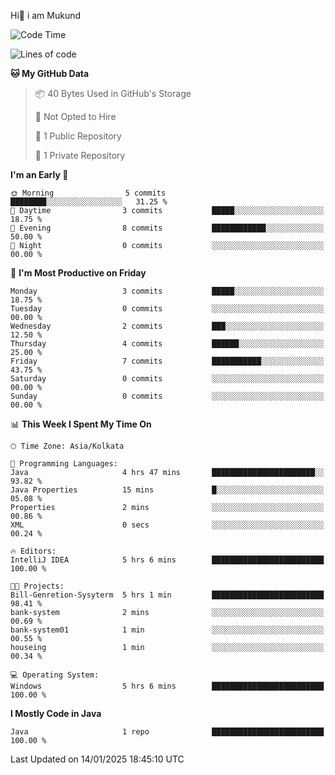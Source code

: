   Hi👋 i am Mukund
<!--
**MukundAkabari/MukundAkabari** is a ✨ _special_ ✨ repository because its `README.md` (this file) appears on your GitHub profile.

Here are some ideas to get you started:

- 🔭 I’m currently working Java
- 🌱 I’m currently learning Sping booy ,Java  ...

<!--START_SECTION:waka-->
![Code Time](http://img.shields.io/badge/Code%20Time-5%20hrs%206%20mins-blue)

![Lines of code](https://img.shields.io/badge/From%20Hello%20World%20I%27ve%20Written-1.4%20thousand%20lines%20of%20code-blue)

**🐱 My GitHub Data** 

> 📦 40 Bytes Used in GitHub's Storage 
 > 
> 🚫 Not Opted to Hire
 > 
> 📜 1 Public Repository 
 > 
> 🔑 1 Private Repository 
 > 
**I'm an Early 🐤** 

```text
🌞 Morning                5 commits           ████████░░░░░░░░░░░░░░░░░   31.25 % 
🌆 Daytime                3 commits           █████░░░░░░░░░░░░░░░░░░░░   18.75 % 
🌃 Evening                8 commits           ████████████░░░░░░░░░░░░░   50.00 % 
🌙 Night                  0 commits           ░░░░░░░░░░░░░░░░░░░░░░░░░   00.00 % 
```
📅 **I'm Most Productive on Friday** 

```text
Monday                   3 commits           █████░░░░░░░░░░░░░░░░░░░░   18.75 % 
Tuesday                  0 commits           ░░░░░░░░░░░░░░░░░░░░░░░░░   00.00 % 
Wednesday                2 commits           ███░░░░░░░░░░░░░░░░░░░░░░   12.50 % 
Thursday                 4 commits           ██████░░░░░░░░░░░░░░░░░░░   25.00 % 
Friday                   7 commits           ███████████░░░░░░░░░░░░░░   43.75 % 
Saturday                 0 commits           ░░░░░░░░░░░░░░░░░░░░░░░░░   00.00 % 
Sunday                   0 commits           ░░░░░░░░░░░░░░░░░░░░░░░░░   00.00 % 
```


📊 **This Week I Spent My Time On** 

```text
🕑︎ Time Zone: Asia/Kolkata

💬 Programming Languages: 
Java                     4 hrs 47 mins       ███████████████████████░░   93.82 % 
Java Properties          15 mins             █░░░░░░░░░░░░░░░░░░░░░░░░   05.08 % 
Properties               2 mins              ░░░░░░░░░░░░░░░░░░░░░░░░░   00.86 % 
XML                      0 secs              ░░░░░░░░░░░░░░░░░░░░░░░░░   00.24 % 

🔥 Editors: 
IntelliJ IDEA            5 hrs 6 mins        █████████████████████████   100.00 % 

🐱‍💻 Projects: 
Bill-Genretion-Sysyterm  5 hrs 1 min         █████████████████████████   98.41 % 
bank-system              2 mins              ░░░░░░░░░░░░░░░░░░░░░░░░░   00.69 % 
bank-system01            1 min               ░░░░░░░░░░░░░░░░░░░░░░░░░   00.55 % 
houseing                 1 min               ░░░░░░░░░░░░░░░░░░░░░░░░░   00.34 % 

💻 Operating System: 
Windows                  5 hrs 6 mins        █████████████████████████   100.00 % 
```

**I Mostly Code in Java** 

```text
Java                     1 repo              █████████████████████████   100.00 % 
```




 Last Updated on 14/01/2025 18:45:10 UTC
<!--END_SECTION:waka-->
